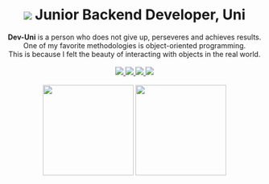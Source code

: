 <div align = center>  
  <h1><img src="https://img1.daumcdn.net/thumb/C32x32/?scode=mtistory2&fname=https%3A%2F%2Ftistory3.daumcdn.net%2Ftistory%2F5252507%2F9f1447b3d8ac45ffa6c01c21fa6aec75"/> Junior Backend Developer, Uni </h1>
</div>

<div align = center>
  <strong>Dev-Uni</strong> is a person who does not give up, perseveres and achieves results. <br>
  One of my favorite methodologies is object-oriented programming. <br>
  This is because I felt the beauty of interacting with objects in the real world. <br>
</div>

<br>

<div align = center>
<a href="https://github.com/Shin-Jae-Yoon">
  <img src="https://img.shields.io/badge/Github-181717?style=flat-square&logo=Github&logoColor=white&link=https://github.com/Shin-Jae-Yoon"/>
</a>
<a href="https://jae-yoon.tistory.com/">
  <img src="https://img.shields.io/badge/Tech Blog-critical?style=flat-square&logo=Tistory&logoColor=white&link=https://jae-yoon.tistory.com/"/>
</a>
<a href="[https://github.com/Shin-Jae-Yoon](https://shin-jae-yoon.github.io/)">
  <img src="https://img.shields.io/badge/-Second Brain-FF4088?style=flat-square&logo=Hugo&logoColor=white&link=[https://github.com/Shin-Jae-Yoon](https://shin-jae-yoon.github.io/)"/>
</a>
<a href="https://www.instagram.com/jae__yoon96/">
  <img src="https://img.shields.io/badge/-Instagram-E4405F?style=flat-square&logo=Instagram&logoColor=white&link=https://www.instagram.com/jae__yoon96/"/>
</a>
</div>

<br>

<div align = center>

<img height="180em" src="https://github-readme-stats.vercel.app/api?username=Shin-Jae-Yoon&show_icons=true&include_all_commits=true&count_private=true&theme=material-palenight"/>
<img height="180em" src="https://github-readme-stats-eight-theta.vercel.app/api/top-langs/?username=Shin-Jae-Yoon&layout=compact&langs_count=6&theme=material-palenight"/>
  
</div>

